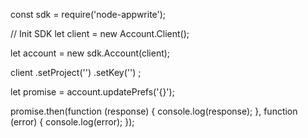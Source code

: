 const sdk = require('node-appwrite');

// Init SDK
let client = new Account.Client();

let account = new sdk.Account(client);

client
    .setProject('')
    .setKey('')
;

let promise = account.updatePrefs('{}');

promise.then(function (response) {
    console.log(response);
}, function (error) {
    console.log(error);
});